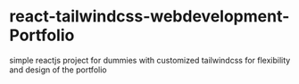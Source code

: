 # react-tailwindcss-webdevelopment-Portfolio
simple reactjs project for dummies with customized tailwindcss for flexibility and design of the portfolio
